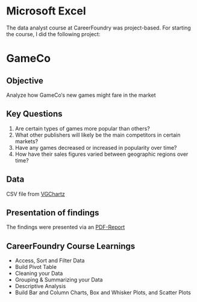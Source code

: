 # Microsoft Excel
The data analyst course at CareerFoundry was project-based. For starting the course, I did the following project: 
# GameCo
## Objective
Analyze how GameCo‘s new games might fare in the market
## Key Questions
1. Are certain types of games more popular than others?
2. What other publishers will likely be the main competitors in certain markets?
3. Have any games decreased or increased in popularity over time?
4. How have their sales figures varied between geographic regions over time?
## Data
CSV file from [VGChartz](https://www.vgchartz.com/)
## Presentation of findings
The findings were presented via an [PDF-Report](https://github.com/Gregor1000/GameCo/blob/6e85211bfd4522dbb10b32c27ec5a6e5b24b13a6/GameCo%20Final%20Project%20Presentation.pdf)
## CareerFoundry Course Learnings
+ Access, Sort and Filter Data
+ Build Pivot Table
+ Cleaning your Data
+ Grouping & Summarizing your Data
+ Descriptive Analysis
+ Build Bar and Column Charts, Box and Whisker Plots, and Scatter Plots

